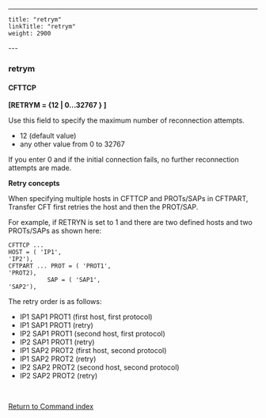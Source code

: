 ---
    title: "retrym"
    linkTitle: "retrym"
    weight: 2900
---<span id="retrym"></span>

### retrym

#### CFTTCP

****[RETRYM = {12
&#124; 0...32767 } ]****

Use this field to specify the maximum number of reconnection attempts.

- 12 (default value)
- any
    other value from 0 to 32767

If you enter 0 and if the initial connection fails, no further reconnection
attempts are made.

**Retry concepts**

When specifying multiple hosts in CFTTCP and PROTs/SAPs in CFTPART, Transfer CFT first retries the host and then the PROT/SAP.

For example, if RETRYN is set to 1 and there are two defined hosts and two PROTs/SAPs as shown here:

```
CFTTCP ...
HOST = ( 'IP1',
'IP2'),
CFTPART ... PROT = ( 'PROT1',
'PROT2),
           SAP = ( 'SAP1',
'SAP2'),
```

The retry order is as follows:

- IP1 SAP1 PROT1 (first host, first protocol)
- IP1 SAP1 PROT1 (retry)
- IP2 SAP1 PROT1 (second host, first protocol)
- IP2 SAP1 PROT1 (retry)
- IP1 SAP2 PROT2 (first host, second protocol)
- IP1 SAP2 PROT2 (retry)
- IP2 SAP2 PROT2 (second host, second protocol)
- IP2 SAP2 PROT2 (retry)

 

[Return to Command index](../../)

 
